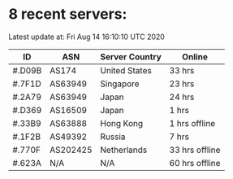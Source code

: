 # 8 recent servers:

Latest update at: Fri Aug 14 16:10:10 UTC 2020

| ID | ASN | Server Country | Online |
| -- | --- | -------------- | ------ |
| #.D09B | AS174 | United States | 33 hrs |
| #.7F1D | AS63949 | Singapore | 23 hrs |
| #.2A79 | AS63949 | Japan | 24 hrs |
| #.D369 | AS16509 | Japan | 1 hrs |
| #.33B9 | AS63888 | Hong Kong | 1 hrs offline |
| #.1F2B | AS49392 | Russia | 7 hrs |
| #.770F | AS202425 | Netherlands | 33 hrs offline |
| #.623A | N/A | N/A | 60 hrs offline |

